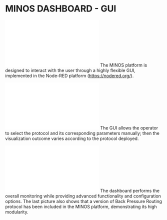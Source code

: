 # MINOS DASHBOARD - GUI

![dashboardA](/dashboardA.pdf)
The MINOS platform is designed to interact with the user through a highly flexible GUI, implemented in the Node-RED platform (https://nodered.org/).

![dashboardB](/dashboardB.pdf)
The GUI allows the operator to select the protocol and its corresponding parameters manually; then the visualization outcome varies according to the protocol deployed.

![dashboardC](/dashboardC.pdf)
The dashboard performs the overall monitoring while providing advanced functionality and configuration options.
The last picture also shows that a version of Back Pressure Routing protocol has been included in the MINOS platform, demonstrating its high modularity.
